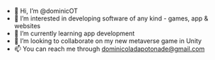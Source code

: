 - 👋 Hi, I’m @dominicOT
- 👀 I’m interested in developing software of any kind - games, app & websites
- 🌱 I’m currently learning app development
- 💞️ I’m looking to collaborate on my new metaverse game in Unity
- 📫 You can reach me through dominicoladapotonade@gmail.com

